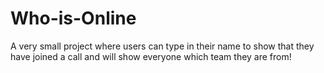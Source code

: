 # Who-is-Online

A very small project where users can type in their name to show that they have joined a call and will show everyone which team they are from!
